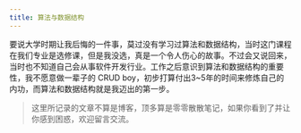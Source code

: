 ```yaml
---
title: 算法与数据结构
---
```


要说大学时期让我后悔的一件事，莫过没有学习过算法和数据结构，当时这门课程在我们专业是选修课，但是我没选，真是一个令人伤心的故事。不过会又说回来，当时也不知道自己会从事软件开发行业。工作之后意识到算法和数据结构的重要性，我不愿意做一辈子的 CRUD boy，初步打算付出3~5年的时间来修炼自己的内功，而算法和数据结构就是我迈出的第一步。

>  这里所记录的文章不算是博客，顶多算是零零散散笔记，如果你看到了并让你感到困惑，欢迎留言交流。

